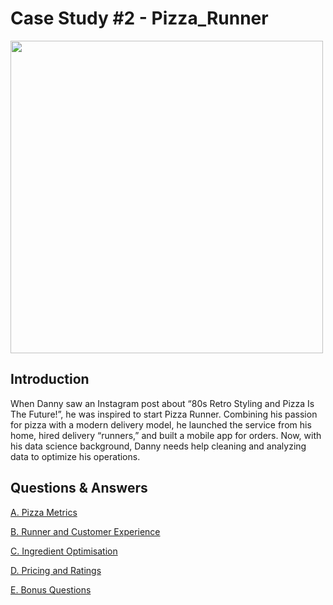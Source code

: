 # Case Study #2 - Pizza_Runner

<img src="https://8weeksqlchallenge.com/images/case-study-designs/2.png" width="500" height="500">

## Introduction

When Danny saw an Instagram post about “80s Retro Styling and Pizza Is The Future!”, he was inspired to start Pizza Runner. Combining his passion for pizza with a modern delivery model, he launched the service from his home, hired delivery “runners,” and built a mobile app for orders. Now, with his data science background, Danny needs help cleaning and analyzing data to optimize his operations.

## Questions & Answers

[A. Pizza Metrics](https://github.com/manthanhly/mly/blob/main/Case%20Study%20%232%20-%20Pizza%20Runner/A.%20Pizza%20Metrics.md)

[B. Runner and Customer Experience](https://github.com/manthanhly/mly/blob/main/Case%20Study%20%232%20-%20Pizza%20Runner/B.%20Runner%20and%20Customer%20Experience.md)

[C. Ingredient Optimisation](https://github.com/manthanhly/mly/blob/main/Case%20Study%20%232%20-%20Pizza%20Runner/C.%20Ingredient%20Optimisation.md)

[D. Pricing and Ratings](https://github.com/manthanhly/mly/blob/main/Case%20Study%20%232%20-%20Pizza%20Runner/D.%20Pricing%20and%20Ratings.md)

[E. Bonus Questions](https://github.com/manthanhly/mly/blob/main/Case%20Study%20%232%20-%20Pizza%20Runner/D.%20Pricing%20and%20Ratings.md)
